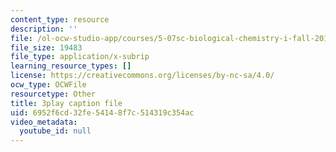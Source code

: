 ```yaml
---
content_type: resource
description: ''
file: /ol-ocw-studio-app/courses/5-07sc-biological-chemistry-i-fall-2013/6952f6cd32fe54148f7c514319c354ac_vL_E7Ik_vBs.vtt
file_size: 19483
file_type: application/x-subrip
learning_resource_types: []
license: https://creativecommons.org/licenses/by-nc-sa/4.0/
ocw_type: OCWFile
resourcetype: Other
title: 3play caption file
uid: 6952f6cd-32fe-5414-8f7c-514319c354ac
video_metadata:
  youtube_id: null
---
```

